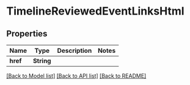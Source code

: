 # TimelineReviewedEventLinksHtml

## Properties

Name | Type | Description | Notes
------------ | ------------- | ------------- | -------------
**href** | **String** |  | 

[[Back to Model list]](../README.md#documentation-for-models) [[Back to API list]](../README.md#documentation-for-api-endpoints) [[Back to README]](../README.md)



